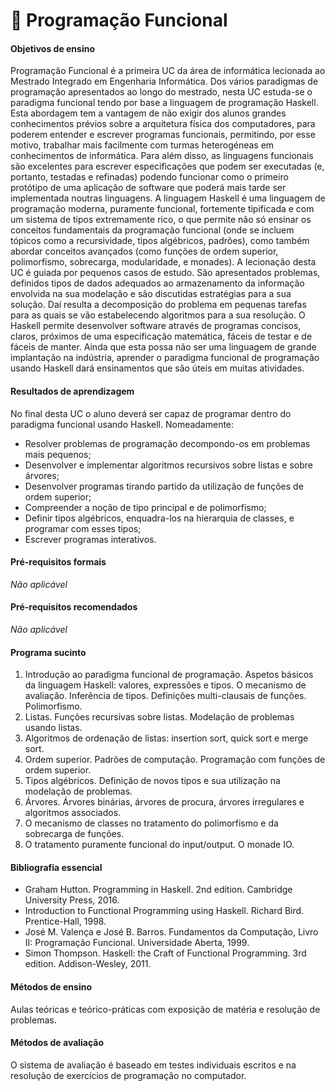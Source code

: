 # 📗 Programação Funcional

#### Objetivos de ensino

Programação Funcional é a primeira UC da área de informática lecionada ao Mestrado Integrado em Engenharia Informática. Dos vários paradigmas de programação apresentados ao longo do mestrado, nesta UC estuda-se o paradigma funcional tendo por base a linguagem de programação Haskell. Esta abordagem tem a vantagem de não exigir dos alunos grandes conhecimentos prévios sobre a arquitetura física dos computadores, para poderem entender e escrever programas funcionais, permitindo, por esse motivo, trabalhar mais facilmente com turmas heterogéneas em conhecimentos de informática. Para além disso, as linguagens funcionais são excelentes para escrever especificações que podem ser executadas (e, portanto, testadas e refinadas) podendo funcionar como o primeiro protótipo de uma aplicação de software que poderá mais tarde ser implementada noutras linguagens. 
A linguagem Haskell é uma linguagem de programação moderna, puramente funcional, fortemente tipificada e com um sistema de tipos extremamente rico, o que permite não só ensinar os conceitos fundamentais da programação funcional (onde se incluem tópicos como a recursividade, tipos algébricos, padrões), como também abordar conceitos avançados (como funções de ordem superior, polimorfismo, sobrecarga, modularidade, e monades). 
A lecionação desta UC é guiada por pequenos casos de estudo. São apresentados problemas, definidos tipos de dados adequados ao armazenamento da informação envolvida na sua modelação e são discutidas estratégias para a sua solução. Daí resulta a decomposição do problema em pequenas tarefas para as quais se vão estabelecendo algoritmos para a sua resolução. 
O Haskell permite desenvolver software através de programas concisos, claros, próximos de uma especificação matemática, fáceis de testar e de fáceis de manter. Ainda que esta possa não ser uma linguagem de grande implantação na indústria, aprender o paradigma funcional de programação usando Haskell dará ensinamentos que são úteis em muitas atividades.

#### Resultados de aprendizagem

No final desta UC o aluno deverá ser capaz de programar dentro do paradigma funcional usando Haskell. Nomeadamente: 
- Resolver problemas de programação decompondo-os em problemas mais pequenos; 
- Desenvolver e implementar algoritmos recursivos sobre listas e sobre árvores; 
- Desenvolver programas tirando partido da utilização de funções de ordem superior; 
- Compreender a noção de tipo principal e de polimorfismo; 
- Definir tipos algébricos, enquadra-los na hierarquia de classes, e programar com esses tipos; 
- Escrever programas interativos.

#### Pré-requisitos formais

*Não aplicável*

#### Pré-requisitos recomendados

*Não aplicável*

#### Programa sucinto

1. Introdução ao paradigma funcional de programação. Aspetos básicos da linguagem Haskell: valores, expressões e tipos. O mecanismo de avaliação. Inferência de tipos. Definições multi-clausais de funções. Polimorfismo. 
2. Listas. Funções recursivas sobre listas. Modelação de problemas usando listas. 
3. Algoritmos de ordenação de listas: insertion sort, quick sort e merge sort. 
4. Ordem superior. Padrões de computação. Programação com funções de ordem superior. 
5. Tipos algébricos. Definição de novos tipos e sua utilização na modelação de problemas. 
6. Árvores. Árvores binárias, árvores de procura, árvores irregulares e algoritmos associados. 
7. O mecanismo de classes no tratamento do polimorfismo e da sobrecarga de funções. 
8. O tratamento puramente funcional do input/output. O monade IO.

#### Bibliografia essencial

- Graham Hutton. Programming in Haskell. 2nd edition. Cambridge University Press, 2016.
- Introduction to Functional Programming using Haskell. Richard Bird. Prentice-Hall, 1998.
- José M. Valença e José B. Barros. Fundamentos da Computação, Livro II: Programação Funcional. Universidade Aberta, 1999.
- Simon Thompson. Haskell: the Craft of Functional Programming. 3rd edition. Addison-Wesley, 2011.

#### Métodos de ensino

Aulas teóricas e teórico-práticas com exposição de matéria e resolução de problemas.

#### Métodos de avaliação

O sistema de avaliação é baseado em testes individuais escritos e na resolução de exercícios de programação no computador.